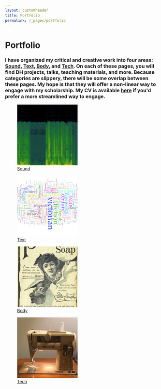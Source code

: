 ```yaml
---
layout: customheader
title: Portfolio
permalink: /_pages/portfolio
---
```


<h1>Portfolio</h1>

<h3 style="text-align:left">I have organized my critical and creative work into four areas: <a href="/_pages/sound.html" >Sound</a>, <a href="/_pages/text.html">Text</a>, <a href="/_pages/body.html">Body</a>, and <a href="/_pages/tech.html" text-align="center">Tech</a>. On each of these pages, you will find DH projects, talks, teaching materials, and more. Because categories are slippery, there will be some overlap between these pages. My hope is that they will offer a non-linear way to engage with my scholarship. My CV is available <a href="/_pages/credentials.html">here</a> if you'd prefer a more streamlined way to engage.</h3>

<div class="grid-container">
  <div class="grid-item"> <figure>
  <a href="/_pages/sound.html"><img src="/images/spectrogram-of-the-sonnet-e1539800276138.png" alt="Spectrogram of Alan Rickman's reading of Shakespeare's Sonnet 130" width="200" height="200"></a>
    <figcaption><a href="/_pages/sound.html" text-align="center">Sound</a></figcaption></figure> </div>
  
  <div class="grid-item"> <figure>
  <a href="/_pages/text.html"><img src="/images/screen-shot-2018-07-11-at-9-08-25-am-e1539800006107.png" alt="Word cloud." width="200" height="200"></a>
   <figcaption><a href="/_pages/text.html" text-align="center">Text</a></figcaption> </figure>  </div>
   
  <div class="grid-item"> <figure>
  <a href="/_pages/body.html"><img src="/images/11206674875_d47038a8db_q.jpg" alt="Woman bursting through paper in Victorian soap advertisement." width="200" height="200"></a>
   <figcaption><a href="/_pages/body.html" text-align="center">Body</a></figcaption> </figure>  </div> 

<div class="grid-item"> <figure>
  <a href="/_pages/tech.html"> <img src="/images/IMG_8900.JPG" alt="Singer 401a sewing machine." width="200" height="200"> </a>
   <figcaption><a href="/_pages/tech.html" text-align="center">Tech</a></figcaption>
</figure>  </div>


</div>
